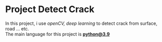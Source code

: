 # Project Detect Crack
In this project, i use _openCV, deep learning_ to detect crack from surface, road ... etc.  
The main language for this project is **python@3.9**
